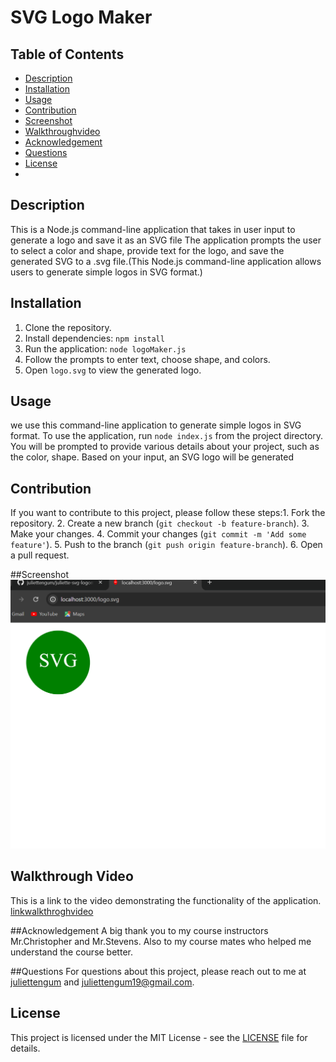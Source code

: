 # SVG Logo Maker

## Table of Contents
- [Description](#description)
- [Installation](#installation)
- [Usage](#usage)
- [Contribution](#contributing)
- [Screenshot](#screenshot)
- [Walkthroughvideo](#walkthroughvideo)
- [Acknowledgement](#acknowledgement)
- [Questions](#questions)
- [License](#license)
- 
## Description

This is a Node.js command-line application that takes in user input to generate a logo and save it as an SVG file The application prompts the user to select a color and shape, provide text for the logo, and save the generated SVG to a .svg file.(This Node.js command-line application allows users to generate simple logos in SVG format.)

## Installation

1. Clone the repository.
2. Install dependencies: `npm install`
3. Run the application: `node logoMaker.js`
4. Follow the prompts to enter text, choose shape, and colors.
5. Open `logo.svg` to view the generated logo.

## Usage
we use this command-line application to generate simple logos in SVG format.
To use the application, run `node index.js` from the project directory. You will be prompted to provide various details about your project, such as the color, shape. Based on your input, an SVG logo will be generated



## Contribution
If you want to contribute to this project, please follow these 
steps:1. Fork the repository.
2. Create a new branch (`git checkout -b feature-branch`).
3. Make your changes.
4. Commit your changes (`git commit -m 'Add some feature'`).
5. Push to the branch (`git push origin feature-branch`).
6. Open a pull request.

##Screenshot
![screenshot](Screenshot.png)

## Walkthrough Video
This is a link to the video demonstrating the functionality of the application.
[linkwalkthroghvideo](https://github.com/juliettengum/juliette-svg-logomaker/raw/main/walkthroughvideo.mp4)

##Acknowledgement
A big thank you to my course instructors Mr.Christopher and Mr.Stevens. Also to my course mates who helped me understand the course better.


##Questions
For questions about this project, please reach out to me at [juliettengum](https://github.com/juliettengum) and juliettengum19@gmail.com.
  

## License

This project is licensed under the MIT License - see the [LICENSE](MIT) file for details.
